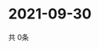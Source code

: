 # 2021-09-30
  共 0条

  <!-- BEGIN -->
  <!-- 最后更新时间Thu Sep 30 2021 04:04:23 GMT+0000 (Coordinated Universal Time) -->
  
  <!-- END -->
  
  